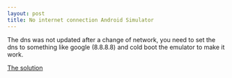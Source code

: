 ```yaml
---
layout: post
title: No internet connection Android Simulator
---
```


The dns was not updated after a change of network, you need to set the dns to something like google (8.8.8.8) and cold boot the emulator to make it work.

[The solution](https://stackoverflow.com/a/52765004/281040)
